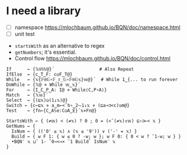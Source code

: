 # I need a library

- [ ] namespace https://mlochbaum.github.io/BQN/doc/namespace.html
- [ ] unit test

- `startsWith` as an alternative to regex
- `getNumbers`; it's essential.
- Control flow https://mlochbaum.github.io/BQN/doc/control.html

```apl
If      ← {𝕏⍟𝕎@}´                 # Also Repeat
IfElse  ← {c‿T‿F: c◶F‿T@}
While   ← {𝕩{𝔽⍟𝔾∘𝔽_𝕣_𝔾∘𝔽⍟𝔾𝕩}𝕨@}´  # While 1‿{... to run forever
DoWhile ← {𝕏@ ⋄ While 𝕨‿𝕩}´
For     ← {I‿C‿P‿A: I@ ⋄ While⟨C,P∘A⟩}
Match   ← {𝕏𝕨}´
Select  ← {(⊑𝕩)◶(1↓𝕩)@}
Switch ← {c←⊑𝕩 ⋄ a‿m←<˘⍉∘‿2⥊1↓𝕩 ⋄ (⊑a⊸⊐<c)◶m@}
Test    ← {fn←{C‿A𝕊e:C◶A‿E}´𝕩⋄Fn@}

StartsWith ← { (≠𝕨) < (≠𝕩) ? 0 ; 0 = (<˘(≠𝕩)↕𝕨) ⊑∘⊐⟜< 𝕩 }
GetNums ← {
  IsNum ← { (('0' ≤ 𝕩) ∧ (𝕩 ≤ '9')) ∨ ('-' = 𝕩) }
  Build ← { w F 1: { w ≤ 0 ? -w; w }; w F 0: { 0 < w ? ¯1-w; w } }
  •BQN¨ 𝕩 ⊔˜ 1- ˜0⊸<⊸× ¯1 Build` IsNum¨ 𝕩
}
```
